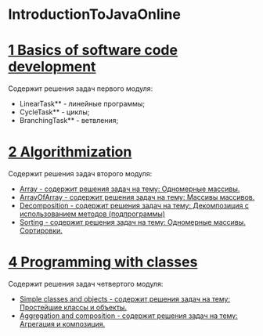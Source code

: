 # IntroductionToJavaOnline
# [1 Basics of software code development](https://github.com/NikitaNasevich/Introduction-To-Java-Online-EPAM/tree/master/src/by/javaintroonline/modul01/basic)
Содержит решения задач первого модуля:
- LinearTask** - линейные программы;
- CycleTask** - циклы;
- BranchingTask** - ветвления;
# [2 Algorithmization](https://github.com/NikitaNasevich/IntroductionToJavaOnline/tree/main/2%20Algorithmization)
Содержит решения задач второго модуля:
- [Array - содержит решения задач на тему: Одномерные массивы.](https://github.com/NikitaNasevich/Introduction-To-Java-Online-EPAM/tree/master/src/by/javaintroonline/modul02/array)
- [ArrayOfArray - содержит решения задач на тему: Массивы массивов.](https://github.com/NikitaNasevich/Introduction-To-Java-Online-EPAM/tree/master/src/by/javaintroonline/modul02/arrayofarray)
- [Decomposition - содержит решения задач на тему: Декомпозиция с использованием методов (подпрограммы)](https://github.com/NikitaNasevich/Introduction-To-Java-Online-EPAM/tree/master/src/by/javaintroonline/modul02/decomposition)
- [Sorting - содержит решения задач на тему: Одномерные массивы. Сортировки.](https://github.com/NikitaNasevich/Introduction-To-Java-Online-EPAM/tree/master/src/by/javaintroonline/modul02/sorting)
# [4 Programming with classes](https://github.com/NikitaNasevich/IntroductionToJavaOnline/tree/main/4%20Programming%20with%20classes)
Содержит решения задач четвертого модуля:
- [Simple classes and objects - содержит решения задач на тему: Простейшие классы и объекты.](https://github.com/NikitaNasevich/Introduction-To-Java-Online-EPAM/tree/master/src/by/javaintroonline/modul04/simple_class_and_object)
- [Aggregation and composition - содержит решения задач на тему: Агрегация и композиция.](https://github.com/NikitaNasevich/Introduction-To-Java-Online-EPAM/tree/master/src/by/javaintroonline/modul04/aggregation_and_composition)
